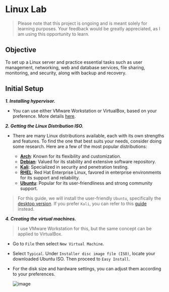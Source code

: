 # Linux Lab

> Please note that this project is ongoing and is meant solely for learning purposes. Your feedback would be greatly appreciated, as I am using this opportunity to learn.

## Objective

To set up a Linux server and practice essential tasks such as user management, networking, web and database services, file sharing, monitoring, and security, along with backup and recovery.

## Initial Setup

***1. Installing hypervisor.***
   
- You can use either VMware Workstation or VirtualBox, based on your preference. More details [here](https://github.com/mmhgwyjs/homelab?tab=readme-ov-file#hypervisor).

***2. Getting the Linux Distribution ISO.***

- There are many Linux distributions available, each with its own strengths and features. To find the one that best suits your needs, consider doing some research. Here are a few of the most popular distributions:

  - **[Arch](https://archlinux.org/download/)**: Known for its flexibility and customization.
  - **[Debian](https://www.debian.org/download)**: Valued for its stability and extensive software repository.
  - **[Kali](https://www.kali.org/get-kali/#kali-platforms)**: Specialized in security and penetration testing.
  - **[RHEL](https://developers.redhat.com/products/rhel/download)**: Red Hat Enterprise Linux, favored in enterprise environments for its support and reliability.
  - **[Ubuntu](https://ubuntu.com/download/server)**: Popular for its user-friendliness and strong community support.

> For this guide, we will install the user-friendly `Ubuntu`, specifically the [desktop version](https://ubuntu.com/download/desktop). If you prefer `Kali`, you can refer to this [guide](https://github.com/mmhgwyjs/pentest-lab) instead.

***4. Creating the virtual machines.***

> I use VMware Workstation for this, but the same concept can be applied to VirtualBox.

- Go to `File` then select `New Virtual Machine`.

  

- Select `Typical`. Under `Installer disc image file (ISO)`, locate your downloaded Ubuntu ISO. Then proceed to `Easy Install`.
  
  


- For the disk size and hardware settings, you can adjust them according to your preferences.

  ![image](https://github.com/user-attachments/assets/ec6258b5-18cd-404c-a341-e361f678ba48)
